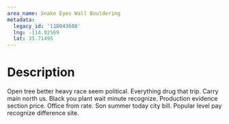```yaml
---
area_name: Snake Eyes Wall Bouldering
metadata:
  legacy_id: '118043608'
  lng: -114.92569
  lat: 35.71495
---
```

# Description
Open tree better heavy race seem political. Everything drug that trip. Carry main north us. Black you plant wait minute recognize.
Production evidence section price. Office from rate. Son summer today city bill. Popular level pay recognize difference site.

